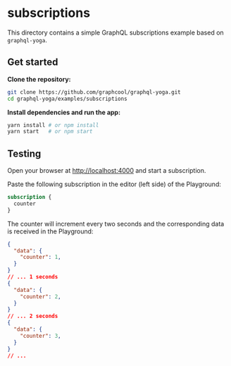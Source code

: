 # subscriptions

This directory contains a simple GraphQL subscriptions example based on `graphql-yoga`.

## Get started

**Clone the repository:**

```sh
git clone https://github.com/graphcool/graphql-yoga.git
cd graphql-yoga/examples/subscriptions
```

**Install dependencies and run the app:**

```sh
yarn install # or npm install
yarn start   # or npm start
```

## Testing

Open your browser at [http://localhost:4000](http://localhost:4000) and start a subscription.

Paste the following subscription in the editor (left side) of the Playground:

```graphql
subscription {
  counter
}
```

The counter will increment every two seconds and the corresponding data is received in the Playground:

```json
{
  "data": {
    "counter": 1,
  }
}
// ... 1 seconds
{
  "data": {
    "counter": 2,
  }
}
// ... 2 seconds
{
  "data": {
    "counter": 3,
  }
}
// ...
```
